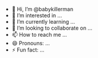 - 👋 Hi, I’m @babykillerman
- 👀 I’m interested in ...
- 🌱 I’m currently learning ...
- 💞️ I’m looking to collaborate on ...
- 📫 How to reach me ...
- 😄 Pronouns: ...
- ⚡ Fun fact: ...

<!---
babykillerman/babykillerman is a ✨ special ✨ repository because its `README.md` (this file) appears on your GitHub profile.
You can click the Preview link to take a look at your changes.
--->
